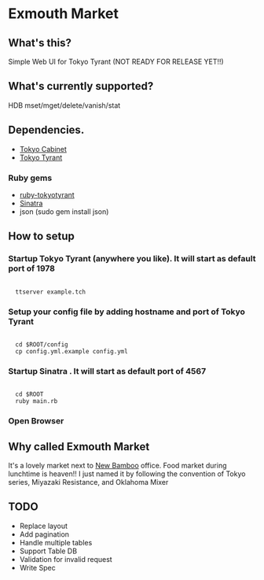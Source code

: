 # Exmouth Market

## What's this?
Simple Web UI for Tokyo Tyrant (NOT READY FOR RELEASE YET!!)

## What's currently supported?
HDB mset/mget/delete/vanish/stat

## Dependencies.

- [Tokyo Cabinet](http://1978th.net/tokyocabinet/)
- [Tokyo Tyrant](http://1978th.net/tokyotyrant/)

### Ruby gems
- [ruby-tokyotyrant](http://github.com/actsasflinn/ruby-tokyotyrant)
- [Sinatra](http://www.sinatrarb.com/) 
- json (sudo gem install json)

## How to setup

### Startup Tokyo Tyrant (anywhere you like). It will start as default port of 1978

<code>
  ttserver example.tch
</code>

### Setup your config file by adding hostname and port of Tokyo Tyrant

<code>
  cd $ROOT/config
  cp config.yml.example config.yml
</code>

### Startup Sinatra . It will start as default port of 4567

<code>
  cd $ROOT
  ruby main.rb
</code>

### Open Browser

## Why called Exmouth Market

It's a lovely market next to [New Bamboo](http://new-bamboo.co.uk/) office. Food market during lunchtime is heaven!!
I just named it by following the convention of Tokyo series, Miyazaki Resistance, and Oklahoma Mixer

## TODO
- Replace layout
- Add pagination
- Handle multiple tables
- Support Table DB
- Validation for invalid request
- Write Spec
